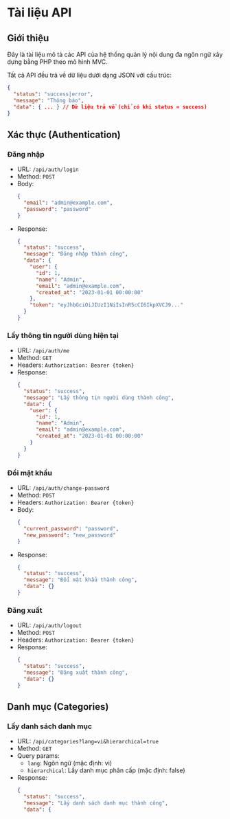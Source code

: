 # Tài liệu API

## Giới thiệu

Đây là tài liệu mô tả các API của hệ thống quản lý nội dung đa ngôn ngữ xây dựng bằng PHP theo mô hình MVC.

Tất cả API đều trả về dữ liệu dưới dạng JSON với cấu trúc:

```json
{
  "status": "success|error",
  "message": "Thông báo",
  "data": { ... } // Dữ liệu trả về (chỉ có khi status = success)
}
```

## Xác thực (Authentication)

### Đăng nhập

- URL: `/api/auth/login`
- Method: `POST`
- Body:
  ```json
  {
    "email": "admin@example.com",
    "password": "password"
  }
  ```
- Response:
  ```json
  {
    "status": "success",
    "message": "Đăng nhập thành công",
    "data": {
      "user": {
        "id": 1,
        "name": "Admin",
        "email": "admin@example.com",
        "created_at": "2023-01-01 00:00:00"
      },
      "token": "eyJhbGciOiJIUzI1NiIsInR5cCI6IkpXVCJ9..."
    }
  }
  ```

### Lấy thông tin người dùng hiện tại

- URL: `/api/auth/me`
- Method: `GET`
- Headers: `Authorization: Bearer {token}`
- Response:
  ```json
  {
    "status": "success",
    "message": "Lấy thông tin người dùng thành công",
    "data": {
      "user": {
        "id": 1,
        "name": "Admin",
        "email": "admin@example.com",
        "created_at": "2023-01-01 00:00:00"
      }
    }
  }
  ```

### Đổi mật khẩu

- URL: `/api/auth/change-password`
- Method: `POST`
- Headers: `Authorization: Bearer {token}`
- Body:
  ```json
  {
    "current_password": "password",
    "new_password": "new_password"
  }
  ```
- Response:
  ```json
  {
    "status": "success",
    "message": "Đổi mật khẩu thành công",
    "data": {}
  }
  ```

### Đăng xuất

- URL: `/api/auth/logout`
- Method: `POST`
- Headers: `Authorization: Bearer {token}`
- Response:
  ```json
  {
    "status": "success",
    "message": "Đăng xuất thành công",
    "data": {}
  }
  ```

## Danh mục (Categories)

### Lấy danh sách danh mục

- URL: `/api/categories?lang=vi&hierarchical=true`
- Method: `GET`
- Query params:
  - `lang`: Ngôn ngữ (mặc định: vi)
  - `hierarchical`: Lấy danh mục phân cấp (mặc định: false)
- Response:
  ```json
  {
    "status": "success",
    "message": "Lấy danh sách danh mục thành công",
    "data": {